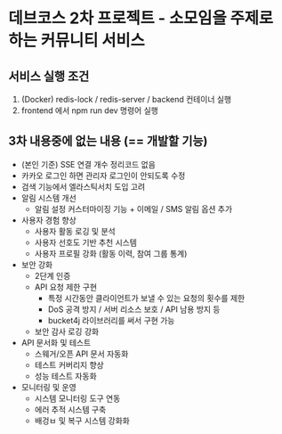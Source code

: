 # 데브코스 2차 프로젝트 - 소모임을 주제로 하는 커뮤니티 서비스

## 서비스 실행 조건 

1. (Docker) redis-lock / redis-server / backend 컨테이너 실행
2. frontend 에서 npm run dev 명령어 실행

## 3차 내용중에 없는 내용 (== 개발할 기능)

- (본인 기준) SSE 연결 개수 정리코드 없음
- 카카오 로그인 하면 관리자 로그인이 안되도록 수정
- 검색 기능에서 엘라스틱서치 도입 고려
- 알림 시스템 개선
  - 알림 설정 커스터마이징 기능 + 이메일 / SMS 알림 옵션 추가
- 사용자 경험 향상 
  - 사용자 활동 로깅 및 분석
  - 사용자 선호도 기반 추천 시스템
  - 사용자 프로필 강화 (활동 이력, 참여 그룹 통계)
- 보안 강화
  - 2단계 인증
  - API 요청 제한 구현
    - 특정 시간동안 클라이언트가 보낼 수 있는 요청의 횟수를 제한
    - DoS 공격 방지 / 서버 리소스 보호 / API 남용 방지 등
    - bucket4j 라이브러리를 써서 구현 가능
  - 보안 감사 로깅 강화
- API 문서화 및 테스트
  - 스웨거/오픈 API 문서 자동화
  - 테스트 커버리지 향상
  - 성능 테스트 자동화
- 모니터링 및 운영
  - 시스템 모니터링 도구 연동
  - 에러 추적 시스템 구축
  - 배겅ㅂ 및 복구 시스템 강화화
